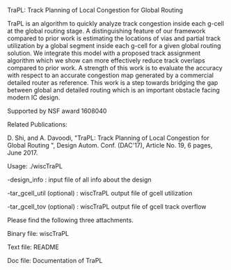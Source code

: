 TraPL: Track Planning of Local Congestion for Global Routing

TraPL is an algorithm to quickly analyze track congestion inside each g-cell at the global routing stage. A distinguishing feature of our framework compared to prior work is estimating the locations of vias and partial track utilization by a global segment inside each g-cell for a given global routing solution. We integrate this model with a proposed track assignment algorithm which we show can more effectively reduce track overlaps compared to prior work. A strength of this work is to evaluate the accuracy with respect to an accurate congestion map generated by a commercial detailed router as reference. This work is a step towards bridging the gap between global and detailed routing which is an important obstacle facing modern IC design.

Supported by NSF award 1608040

Related Publications: 

D. Shi, and A. Davoodi, "TraPL: Track Planning of Local Congestion for Global Routing ", Design Autom. Conf. (DAC'17), Article No. 19, 6 pages, June 2017. 

Usage: ./wiscTraPL

-design_info : input file of all info about the design

-tar_gcell_util (optional) : wiscTraPL output file of gcell utilization

-tar_gcell_tov (optional) : wiscTraPL output file of gcell track overflow

Please find the following three attachments.

Binary file: wiscTraPL

Text file: README

Doc file: Documentation of TraPL
